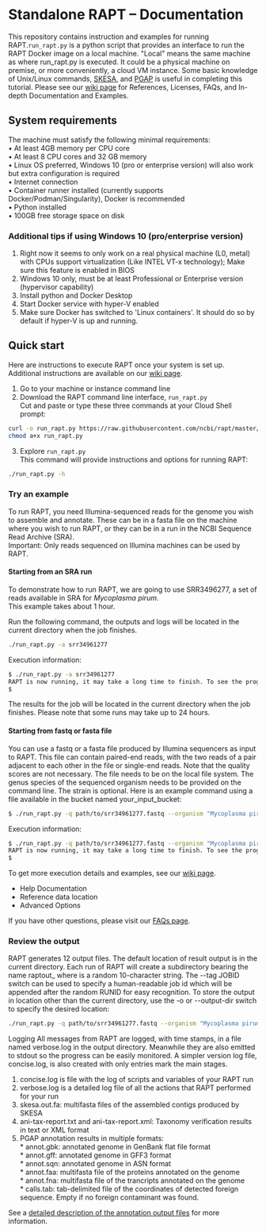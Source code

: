 # Standalone RAPT – Documentation

This repository contains instruction and examples for running RAPT.`run_rapt.py` is a python script that provides an interface to run the RAPT Docker image on a local machine. "Local" means the same machine as where run_rapt.py is executed. It could be a physical machine on premise, or more conveniently, a cloud VM instance.
Some basic knowledge of Unix/Linux commands, [SKESA](https://github.com/ncbi/SKESA), and [PGAP](https://github.com/ncbi/pgap) is useful in completing this tutorial.
Please see our [wiki page](https://bitbucket.ncbi.nlm.nih.gov/projects/GPEXT/repos/rapt-public/browse/wiki) for References, Licenses, FAQs, and In-depth Documentation and Examples. 


## System requirements

The machine must satisfy the following minimal requirements:  
•	At least 4GB memory per CPU core  
•	At least 8 CPU cores and 32 GB memory  
•	Linux OS preferred, Windows 10 (pro or enterprise version) will also work but extra configuration is required  
•	Internet connection  
•	Container runner installed (currently supports Docker/Podman/Singularity), Docker is recommended  
•	Python installed  
•	100GB free storage space on disk  


### Additional tips if using Windows 10 (pro/enterprise version)
1.	Right now it seems to only work on a real physical machine (L0, metal) with CPUs support virtualization (Like INTEL VT-x technology); Make sure this feature is enabled in BIOS
2.	Windows 10 only, must be at least Professional or Enterprise version (hypervisor capability)
3.	Install python and Docker Desktop
4.	Start Docker service with hyper-V enabled
5.	Make sure Docker has switched to 'Linux containers'. It should do so by default if hyper-V is up and running.

## Quick start
Here are instructions to execute RAPT once your system is set up. Additional instructions are available on our [wiki page](wiki/Standalone%20RAPT%20In-depth%20Documentation%20and%20Recommendations.md). 
1.	Go to your machine or instance command line
2.	Download the RAPT command line interface, ```run_rapt.py```    
Cut and paste or type these three commands at your Cloud Shell prompt:

```bash
curl -o run_rapt.py https://raw.githubusercontent.com/ncbi/rapt/master/dist/run_rapt.py
chmod a+x run_rapt.py
```
3.	Explore ```run_rapt.py```  
This command will provide instructions and options for running RAPT:
```bash
./run_rapt.py -h
```

### Try an example 
To run RAPT, you need Illumina-sequenced reads for the genome you wish to assemble and annotate. These can be in a fasta file on the machine where you wish to run RAPT, or they can be in a run in the NCBI Sequence Read Archive (SRA).  
Important: Only reads sequenced on Illumina machines can be used by RAPT. 

#### Starting from an SRA run   
To demonstrate how to run RAPT, we are going to use SRR3496277, a set of reads available in SRA for *Mycoplasma pirum*.  
This example takes about 1 hour.

Run the following command, the outputs and logs will be located in the current directory when the job finishes.
```bash
./run_rapt.py -a srr34961277
```
Execution information:
```bash
$ ./run_rapt.py -a srr34961277
RAPT is now running, it may take a long time to finish. To see the progress, track the verbose log file /home/username/raptout_e26d552147/verbose.log.
$ 
```

The results for the job will be located in the current directory when the job finishes. Please note that some runs may take up to 24 hours.

#### Starting from fastq or fasta file   
You can use a fastq or a fasta file produced by Illumina sequencers as input to RAPT. This file can contain paired-end reads, with the two reads of a pair adjacent to each other in the file or single-end reads. Note that the quality scores are not necessary. The file needs to be on the local file system.
The genus species of the sequenced organism needs to be provided on the command line. The strain is optional.
Here is an example command using a file available in the bucket named your_input_bucket:

```bash
$ ./run_rapt.py -q path/to/srr34961277.fastq --organism "Mycoplasma pirum" --strain "ATCC 25960"
```

Execution information:
```bash
$ ./run_rapt.py -q path/to/srr34961277.fastq --organism "Mycoplasma pirum" --strain "ATCC 25960"
RAPT is now running, it may take a long time to finish. To see the progress, track the verbose log file /home/username/raptout_d3e7956148/verbose.log.
$ 
```
 
To get more execution details and examples, see our [wiki page](wiki/Standalone%20RAPT%20In-depth%20Documentation%20and%20Examples.md). 
- Help Documentation  
- Reference data location  
- Advanced Options

If you have other questions, please visit our [FAQs page](wiki/FAQ.md).

### Review the output  

RAPT generates 12 output files.  The default location of result output is in the current directory. Each run of RAPT will create a subdirectory bearing the name raptout_<RUNID> where <RUNID> is a random 10-character string. The --tag JOBID switch can be used to specify a human-readable job id which will be appended after the random RUNID for easy recognition.
To store the output in location other than the current directory, use the -o or --output-dir switch to specify the desired location:
```bash
./run_rapt.py -q path/to/srr34961277.fastq --organism "Mycoplasma pirum" --strain "ATCC 25960" --output-dir path/to/output-dir
```
Logging
All messages from RAPT are logged, with time stamps, in a file named verbose.log in the output directory. Meanwhile they are also emitted to stdout so the progress can be easily monitored. A simpler version log file, concise.log, is also created with only entries mark the main stages.


1. concise.log is file with the log of scripts and variables of your RAPT run   
2. verbose.log is a detailed log file of all the actions that RAPT performed for your run   
3. skesa.out.fa: multifasta files of the assembled contigs produced by SKESA   
4. ani-tax-report.txt and ani-tax-report.xml: Taxonomy verification results in text or XML format   
5. PGAP annotation results in multiple formats:   
        * annot.gbk: annotated genome in GenBank flat file format     
        * annot.gff: annotated genome in GFF3 format     
        * annot.sqn: annotated genome in ASN format     
        * annot.faa: multifasta file of the proteins annotated on the genome   
        * annot.fna: multifasta file of the trancripts annotated on the genome   
        * calls.tab: tab-delimited file of the coordinates of detected foreign sequence. Empty if no foreign contaminant was found.

See a [detailed description of the annotation output files](https://github.com/ncbi/pgap/wiki/Output-Files) for more information.